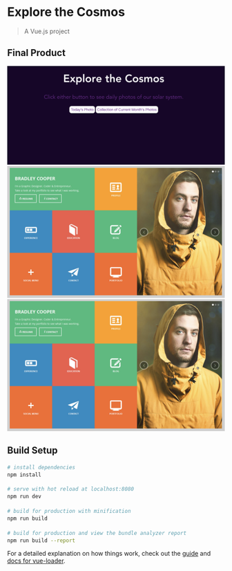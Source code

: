 # Explore the Cosmos

> A Vue.js project

## Final Product

![alt text](https://github.com/hljacobs5/nasa-final-countdown/blob/master/Screen%20Shot%202019-01-09%20at%2010.48.27%20AM.png)
![alt text](https://github.com/hljacobs5/hj-comp-challenge-1/blob/master/template-1.png)
![alt text](https://github.com/hljacobs5/hj-comp-challenge-1/blob/master/template-1.png)
## Build Setup

``` bash
# install dependencies
npm install

# serve with hot reload at localhost:8080
npm run dev

# build for production with minification
npm run build

# build for production and view the bundle analyzer report
npm run build --report
```

For a detailed explanation on how things work, check out the [guide](http://vuejs-templates.github.io/webpack/) and [docs for vue-loader](http://vuejs.github.io/vue-loader).
